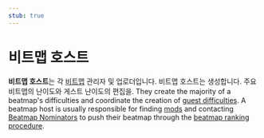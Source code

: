 ```yaml
---
stub: true
---
```


# 비트맵 호스트

**비트맵 호스트**는 각 [비트맵](/wiki/Beatmap) 관리자 및 업로더입니다. 비트맵 호스트는 생성합니다. 주요 비트맵의 난이도와 게스트 난이도의 편집을. They create the majority of a beatmap's difficulties and coordinate the creation of [guest difficulties](/wiki/Beatmap/Guest_difficulty). A beatmap host is usually responsible for finding [mods](/wiki/Modding) and contacting [Beatmap Nominators](/wiki/People/Beatmap_Nominators) to push their beatmap through the [beatmap ranking procedure](/wiki/Beatmap_ranking_procedure).
